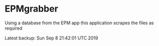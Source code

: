# EPMgrabber
Using a database from the EPM app this application scrapes the files as required


Latest backup: Sun Sep 8 21:42:01 UTC 2019

